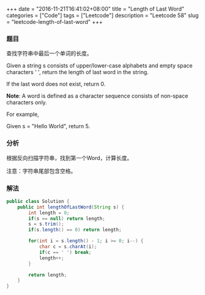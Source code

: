 +++
date = "2016-11-21T16:41:02+08:00"
title = "Length of Last Word"
categories = ["Code"]
tags = ["Leetcode"]
description = "Leetcode 58"
slug = "leetcode-length-of-last-word"
+++

### 题目

查找字符串中最后一个单词的长度。

Given a string s consists of upper/lower-case alphabets and empty space characters ' ', return the length of last word in the string.

If the last word does not exist, return 0.

__Note__: A word is defined as a character sequence consists of non-space characters only.

For example, 

Given s = "Hello World",
return 5.

### 分析

根据反向扫描字符串，找到第一个Word，计算长度。

注意：字符串尾部包含空格。

### 解法

```java
public class Solution {
    public int lengthOfLastWord(String s) {
        int length = 0;
        if(s == null) return length;
        s = s.trim();
        if(s.length() == 0) return length;

        for(int i = s.length() - 1; i >= 0; i--) {
            char c = s.charAt(i);
            if(c == ' ') break;
            length++;
        }

        return length;
    }
}
```